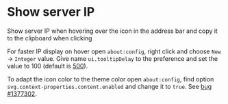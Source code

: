 # Show server IP
Show server IP when hovering over the icon in the address bar and copy it to the clipboard when clicking

For faster IP display on hover open `about:config`, right click and choose `New` -> `Integer` value. Give name `ui.tooltipDelay` to the preference and set the value to 100 (default is [500](https://developer.mozilla.org/en-US/docs/Mozilla/Preferences/Preference_reference/ui.tooltipDelay)).

To adapt the icon color to the theme color open `about:config`, find option `svg.context-properties.content.enabled` and change it to `true`. See [bug #1377302](https://bugzilla.mozilla.org/show_bug.cgi?id=1377302).
